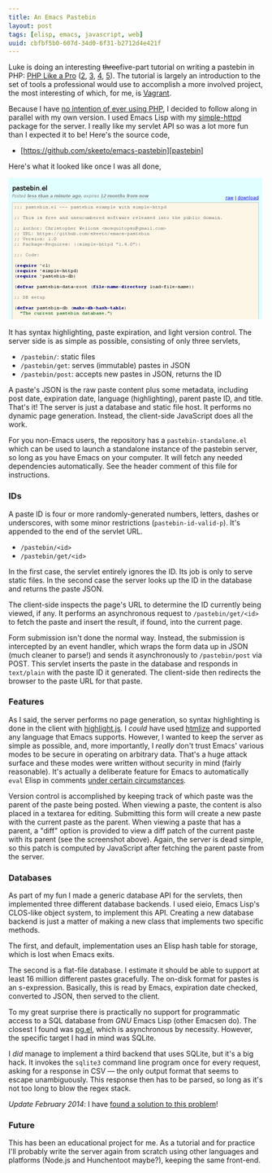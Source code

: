 ```yaml
---
title: An Emacs Pastebin
layout: post
tags: [elisp, emacs, javascript, web]
uuid: cbfbf5b0-607d-34d0-6f31-b2712d4e421f
---
```


Luke is doing an interesting <s>three</s>five-part tutorial on writing
a pastebin in PHP: [PHP Like a Pro][luke1] ([2][luke2], [3][luke3],
[4][luke4], [5][luke5]). The tutorial is largely an introduction to
the set of tools a professional would use to accomplish a more
involved project, the most interesting of which, for me, is
[Vagrant][vagrant].

Because I have [no intention of ever using PHP][php], I decided to
follow along in parallel with my own version. I used Emacs Lisp with
my [simple-httpd](/blog/2012/08/20/) package for the server. I really
like my servlet API so was a lot more fun than I expected it to be!
Here's the source code,

 * [https://github.com/skeeto/emacs-pastebin][pastebin]

Here's what it looked like once I was all done,

[![](/img/screenshot/pastebin-thumb.png)](/img/screenshot/pastebin.png)

It has syntax highlighting, paste expiration, and light version
control. The server side is as simple as possible, consisting of only
three servlets,

 * `/pastebin/`: static files
 * `/pastebin/get`: serves (immutable) pastes in JSON
 * `/pastebin/post`: accepts new pastes in JSON, returns the ID

A paste's JSON is the raw paste content plus some metadata, including
post date, expiration date, language (highlighting), parent paste ID,
and title. That's it! The server is just a database and static file
host. It performs no dynamic page generation. Instead, the client-side
JavaScript does all the work.

For you non-Emacs users, the repository has a `pastebin-standalone.el`
which can be used to launch a standalone instance of the pastebin
server, so long as you have Emacs on your computer. It will fetch any
needed dependencies automatically. See the header comment of this file
for instructions.

### IDs

A paste ID is four or more randomly-generated numbers, letters, dashes
or underscores, with some minor restrictions (`pastebin-id-valid-p`).
It's appended to the end of the servlet URL.

 * `/pastebin/<id>`
 * `/pastebin/get/<id>`

In the first case, the servlet entirely ignores the ID. Its job is
only to serve static files. In the second case the server looks up the
ID in the database and returns the paste JSON.

The client-side inspects the page's URL to determine the ID currently
being viewed, if any. It performs an asynchronous request to
`/pastebin/get/<id>` to fetch the paste and insert the result, if
found, into the current page.

Form submission isn't done the normal way. Instead, the submission is
intercepted by an event handler, which wraps the form data up in JSON
(much cleaner to parse!) and sends it asynchronously to
`/pastebin/post` via POST. This servlet inserts the paste in the
database and responds in `text/plain` with the paste ID it
generated. The client-side then redirects the browser to the paste URL
for that paste.

### Features

As I said, the server performs no page generation, so syntax
highlighting is done in the client with
[highlight.js][highlight.js]. I *could* have used [htmlize][htmlize]
and supported any language that Emacs supports. However, I wanted to
keep the server as simple as possible, and, more importantly, I
*really* don't trust Emacs' various modes to be secure in operating on
arbitrary data. That's a huge attack surface and these modes were
written without security in mind (fairly reasonable). It's actually a
deliberate feature for Emacs to automatically `eval` Elisp in comments
[under certain circumstances][file-variable].

Version control is accomplished by keeping track of which paste was
the parent of the paste being posted. When viewing a paste, the
content is also placed in a textarea for editing. Submitting this form
will create a new paste with the current paste as the parent. When
viewing a paste that has a parent, a "diff" option is provided to view
a diff patch of the current paste with its parent (see the screenshot
above). Again, the server is dead simple, so this patch is computed by
JavaScript after fetching the parent paste from the server.

### Databases

As part of my fun I made a generic database API for the servlets, then
implemented three different database backends. I used eieio, Emacs
Lisp's CLOS-like object system, to implement this API. Creating a new
database backend is just a matter of making a new class that
implements two specific methods.

The first, and default, implementation uses an Elisp hash table for
storage, which is lost when Emacs exits.

The second is a flat-file database. I estimate it should be able to
support at least 16 million different pastes gracefully. The on-disk
format for pastes is an s-expression. Basically, this is read by
Emacs, expiration date checked, converted to JSON, then served to the
client.

To my great surprise there is practically no support for programmatic
access to a SQL database from *GNU* Emacs Lisp (other Emacsen do). The
closest I found was [pg.el][pg.el], which is asynchronous by
necessity. However, the specific target I had in mind was SQLite.

I *did* manage to implement a third backend that uses SQLite, but it's
a big hack. It invokes the `sqlite3` command line program once for
every request, asking for a response in CSV — the only output format
that seems to escape unambiguously. This response then has to be
parsed, so long as it's not too long to blow the regex stack.

*Update February 2014*: I have
[found a solution to this problem][solution]!

### Future

This has been an educational project for me. As a tutorial and for
practice I'll probably write the server again from scratch using other
languages and platforms (Node.js and Hunchentoot maybe?), keeping the
same front-end.


[luke1]: http://terminally-incoherent.com/blog/2012/12/17/php-like-a-pro-part-1/
[luke2]: http://terminally-incoherent.com/blog/2012/12/19/php-like-a-pro-part-2/
[luke3]: http://terminally-incoherent.com/blog/2012/12/26/php-like-a-pro-part-3/
[luke4]: http://terminally-incoherent.com/blog/2013/01/02/php-like-a-pro-part-4/
[luke5]: http://terminally-incoherent.com/blog/2013/01/04/php-like-a-pro-part-5/
[vagrant]: http://vagrantup.com/
[php]: http://me.veekun.com/blog/2012/04/09/php-a-fractal-of-bad-design/
[pastebin]: https://github.com/skeeto/emacs-pastebin
[highlight.js]: http://softwaremaniacs.org/soft/highlight/en/
[htmlize]: http://emacswiki.org/emacs/Htmlize
[file-variable]: http://www.gnu.org/software/emacs/manual/html_node/emacs/Specifying-File-Variables.html
[pg.el]: http://www.online-marketwatch.com/pgel/pg.html
[solution]: /blog/2014/02/06/

